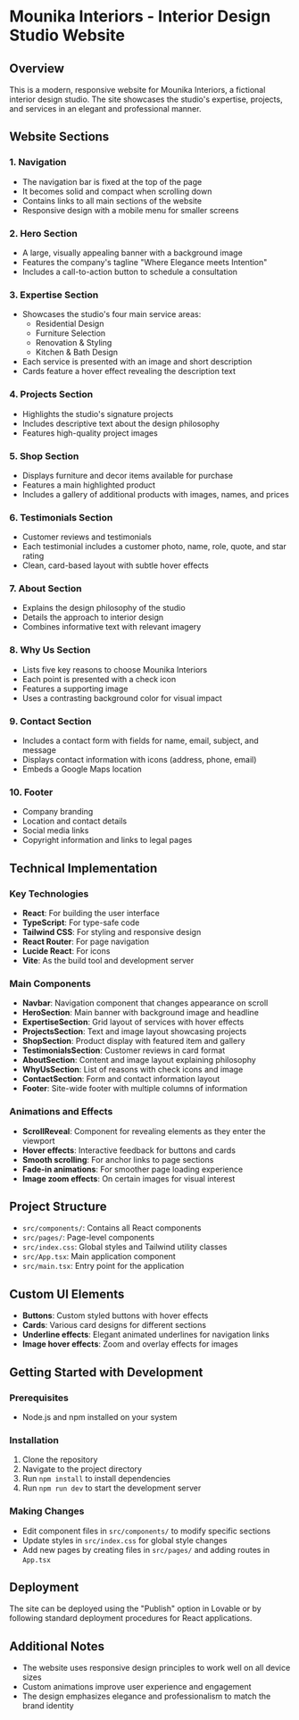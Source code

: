 
# Mounika Interiors - Interior Design Studio Website

## Overview
This is a modern, responsive website for Mounika Interiors, a fictional interior design studio. The site showcases the studio's expertise, projects, and services in an elegant and professional manner.


## Website Sections

### 1. Navigation
- The navigation bar is fixed at the top of the page
- It becomes solid and compact when scrolling down
- Contains links to all main sections of the website
- Responsive design with a mobile menu for smaller screens

### 2. Hero Section
- A large, visually appealing banner with a background image
- Features the company's tagline "Where Elegance meets Intention"
- Includes a call-to-action button to schedule a consultation

### 3. Expertise Section
- Showcases the studio's four main service areas:
  - Residential Design
  - Furniture Selection
  - Renovation & Styling
  - Kitchen & Bath Design
- Each service is presented with an image and short description
- Cards feature a hover effect revealing the description text

### 4. Projects Section
- Highlights the studio's signature projects
- Includes descriptive text about the design philosophy
- Features high-quality project images

### 5. Shop Section
- Displays furniture and decor items available for purchase
- Features a main highlighted product
- Includes a gallery of additional products with images, names, and prices

### 6. Testimonials Section
- Customer reviews and testimonials
- Each testimonial includes a customer photo, name, role, quote, and star rating
- Clean, card-based layout with subtle hover effects

### 7. About Section
- Explains the design philosophy of the studio
- Details the approach to interior design
- Combines informative text with relevant imagery

### 8. Why Us Section
- Lists five key reasons to choose Mounika Interiors
- Each point is presented with a check icon
- Features a supporting image
- Uses a contrasting background color for visual impact

### 9. Contact Section
- Includes a contact form with fields for name, email, subject, and message
- Displays contact information with icons (address, phone, email)
- Embeds a Google Maps location

### 10. Footer
- Company branding
- Location and contact details
- Social media links
- Copyright information and links to legal pages

## Technical Implementation

### Key Technologies
- **React**: For building the user interface
- **TypeScript**: For type-safe code
- **Tailwind CSS**: For styling and responsive design
- **React Router**: For page navigation
- **Lucide React**: For icons
- **Vite**: As the build tool and development server

### Main Components
- **Navbar**: Navigation component that changes appearance on scroll
- **HeroSection**: Main banner with background image and headline
- **ExpertiseSection**: Grid layout of services with hover effects
- **ProjectsSection**: Text and image layout showcasing projects
- **ShopSection**: Product display with featured item and gallery
- **TestimonialsSection**: Customer reviews in card format
- **AboutSection**: Content and image layout explaining philosophy
- **WhyUsSection**: List of reasons with check icons and image
- **ContactSection**: Form and contact information layout
- **Footer**: Site-wide footer with multiple columns of information

### Animations and Effects
- **ScrollReveal**: Component for revealing elements as they enter the viewport
- **Hover effects**: Interactive feedback for buttons and cards
- **Smooth scrolling**: For anchor links to page sections
- **Fade-in animations**: For smoother page loading experience
- **Image zoom effects**: On certain images for visual interest

## Project Structure
- `src/components/`: Contains all React components
- `src/pages/`: Page-level components
- `src/index.css`: Global styles and Tailwind utility classes
- `src/App.tsx`: Main application component
- `src/main.tsx`: Entry point for the application

## Custom UI Elements
- **Buttons**: Custom styled buttons with hover effects
- **Cards**: Various card designs for different sections
- **Underline effects**: Elegant animated underlines for navigation links
- **Image hover effects**: Zoom and overlay effects for images

## Getting Started with Development

### Prerequisites
- Node.js and npm installed on your system

### Installation
1. Clone the repository
2. Navigate to the project directory
3. Run `npm install` to install dependencies
4. Run `npm run dev` to start the development server

### Making Changes
- Edit component files in `src/components/` to modify specific sections
- Update styles in `src/index.css` for global style changes
- Add new pages by creating files in `src/pages/` and adding routes in `App.tsx`

## Deployment
The site can be deployed using the "Publish" option in Lovable or by following standard deployment procedures for React applications.

## Additional Notes
- The website uses responsive design principles to work well on all device sizes
- Custom animations improve user experience and engagement
- The design emphasizes elegance and professionalism to match the brand identity
